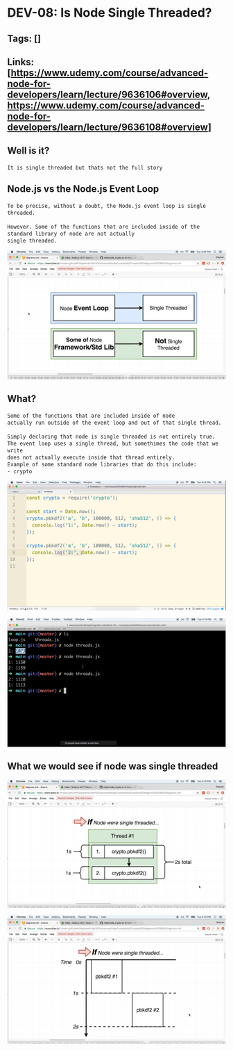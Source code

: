 # DEV-08: Is Node Single Threaded?

## Tags: []

## Links: [<https://www.udemy.com/course/advanced-node-for-developers/learn/lecture/9636106#overview>, <https://www.udemy.com/course/advanced-node-for-developers/learn/lecture/9636108#overview>]

## Well is it?

    It is single threaded but thats not the full story

## Node.js vs the Node.js Event Loop

    To be precise, without a doubt, the Node.js event loop is single threaded.

    However. Some of the functions that are included inside of the standard library of node are not actually 
    single threaded.

![""](../images/DEV-08/DEV-08-A1.png)

## What?

    Some of the functions that are included inside of node
    actually run outside of the event loop and out of that single thread.

    Simply declaring that node is single threaded is not entirely true.
    The event loop uses a single thread, but somethimes the code that we write
    does not actually execute inside that thread entirely.
    Example of some standard node libraries that do this include: 
    - crypto

![""](../images/DEV-08/DEV-08-A2.png)

![""](../images/DEV-08/DEV-08-A3.png)


## What we would see if node was single threaded

![""](../images/DEV-08/DEV-08-A4.png)

![""](../images/DEV-08/DEV-08-A5.png)